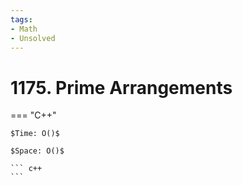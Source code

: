 ```yaml
---
tags:
- Math
- Unsolved
---
```



# 1175. Prime Arrangements

=== "C++"

    $Time: O()$

    $Space: O()$

    ``` c++
    ```